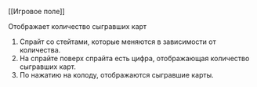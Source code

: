 [[Игровое поле]]

Отображает количество сыгравших карт
1. Спрайт со стейтами, которые меняются в зависимости от количества.
2. На спрайте поверх спрайта есть цифра, отображающая количество сыгравших карт.
3. По нажатию на колоду, отображаются сыгравшие карты.